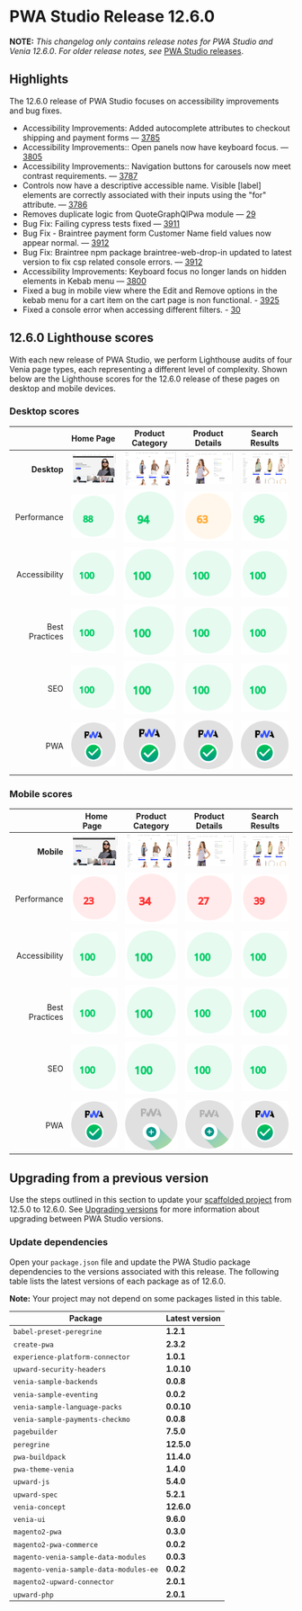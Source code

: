 # PWA Studio Release 12.6.0

**NOTE:**
_This changelog only contains release notes for PWA Studio and Venia 12.6.0_.
_For older release notes, see_ [PWA Studio releases][].

## Highlights

The 12.6.0 release of PWA Studio focuses on accessibility improvements and bug fixes.
  
-   Accessibility Improvements: Added autocomplete attributes to checkout shipping and payment forms — [3785][]  
-   Accessibility Improvements:: Open panels now have keyboard focus. — [3805][]   
-   Accessibility Improvements:: Navigation buttons for carousels now meet contrast requirements. — [3787][]  
-   Controls now have a descriptive accessible name. Visible \[label] elements are correctly associated with their inputs using the "for" attribute. — [3786][]  
-   Removes duplicate logic from QuoteGraphQlPwa module — [29][]  
-   Bug Fix: Failing cypress tests fixed — [3911][]  
-   Bug Fix - Braintree payment form Customer Name field values now appear normal. — [3912][]  
-   Bug Fix: Braintree npm package braintree-web-drop-in updated to latest version to fix csp related console errors. — [3912][]  
-   Accessibility Improvements: Keyboard focus no longer lands on hidden elements in Kebab menu — [3800][]   
-   Fixed a bug in mobile view where the Edit and Remove options in the kebab menu for a cart item on the cart page is non functional. - [3925][]
-   Fixed a console error when accessing different filters. - [30][]

## 12.6.0 Lighthouse scores

With each new release of PWA Studio, we perform Lighthouse audits of four Venia page types, each representing a different level of complexity. Shown below are the Lighthouse scores for the 12.6.0 release of these pages on desktop and mobile devices.

### Desktop scores

|               | Home Page | Product Category | Product Details | Search Results |
| ------------: | :---------------: | :---------------: | :---------------: | :---------------: |
| **Desktop** | ![](images/venia_page_home.png) | ![](images/venia_page_category.png) | ![](images/venia_page_details.png) | ![](images/venia_page_search.png) |
| Performance | ![](images/score_88.svg) | ![](images/score_94.svg) | ![](images/score_63.svg) | ![](images/score_96.svg) |
| Accessibility | ![](images/score_100.svg) | ![](images/score_100.svg) | ![](images/score_100.svg) | ![](images/score_100.svg) | ![](images/score_100.svg) |
| Best Practices | ![](images/score_100.svg) | ![](images/score_100.svg) | ![](images/score_100.svg) | ![](images/score_100.svg) | ![](images/score_100.svg) |
| SEO | ![](images/score_100.svg) | ![](images/score_100.svg) | ![](images/score_100.svg) | ![](images/score_100.svg) | ![](images/score_100.svg) |
| PWA | ![](images/pwa_perfect.svg) | ![](images/pwa_perfect.svg) | ![](images/pwa_perfect.svg) | ![](images/pwa_perfect.svg) | ![](images/pwa_perfect.svg) |

### Mobile scores

|               | &nbsp;&nbsp;Home Page&nbsp;&nbsp; | Product Category | Product Details | Search Results |
| ------------: | :---------------: | :---------------: | :---------------: | :---------------: |
| **Mobile** | ![](images/venia_page_home.png) | ![](images/venia_page_category.png) | ![](images/venia_page_details.png) | ![](images/venia_page_search.png) |
| Performance | ![](images/score_23.svg) | ![](images/score_34.svg) | ![](images/score_27.svg) | ![](images/score_39.svg) |
| Accessibility | ![](images/score_100.svg) | ![](images/score_100.svg) | ![](images/score_100.svg) | ![](images/score_100.svg) |
| Best Practices | ![](images/score_100.svg) | ![](images/score_100.svg) | ![](images/score_100.svg) | ![](images/score_100.svg) |
| SEO | ![](images/score_100.svg) | ![](images/score_100.svg) | ![](images/score_100.svg) | ![](images/score_100.svg) |
| PWA | ![](images/pwa_perfect.svg) | ![](images/pwa_imperfect.svg) | ![](images/pwa_imperfect.svg) | ![](images/pwa_perfect.svg) |

## Upgrading from a previous version

Use the steps outlined in this section to update your [scaffolded project][] from 12.5.0 to 12.6.0.
See [Upgrading versions][] for more information about upgrading between PWA Studio versions.

[scaffolded project]: https://developer.adobe.com/commerce/pwa-studio/tutorials/
[upgrading versions]: https://developer.adobe.com/commerce/pwa-studio/guides/upgrading-versions/

### Update dependencies

Open your `package.json` file and update the PWA Studio package dependencies to the versions associated with this release.
The following table lists the latest versions of each package as of 12.6.0.

**Note:**
Your project may not depend on some packages listed in this table.

| Package                             | Latest version |
|-------------------------------------|----------------|
| `babel-preset-peregrine`            | **1.2.1**      |
| `create-pwa`                        | **2.3.2**      |
| `experience-platform-connector`     | **1.0.1**      |
| `upward-security-headers`           | **1.0.10**     |
| `venia-sample-backends`             | **0.0.8**      |
| `venia-sample-eventing`             | **0.0.2**      |
| `venia-sample-language-packs`       | **0.0.10**     |
| `venia-sample-payments-checkmo`     | **0.0.8**      |
| `pagebuilder`                       | **7.5.0**      |
| `peregrine`                         | **12.5.0**     |
| `pwa-buildpack`                     | **11.4.0**     |
| `pwa-theme-venia`                   | **1.4.0**      |
| `upward-js`                         | **5.4.0**      |
| `upward-spec`                       | **5.2.1**      |
| `venia-concept`                     | **12.6.0**     |
| `venia-ui`                          | **9.6.0**      |
| `magento2-pwa`                      | **0.3.0**      |
| `magento2-pwa-commerce`             | **0.0.2**      |
| `magento-venia-sample-data-modules` | **0.0.3**      |
| `magento-venia-sample-data-modules-ee`| **0.0.2**    |
| `magento2-upward-connector`         | **2.0.1**      |
| `upward-php`                        | **2.0.1**      |

[3785]: https://github.com/magento/pwa-studio/pull/3785
[3805]: https://github.com/magento/pwa-studio/pull/3805
[3787]: https://github.com/magento/pwa-studio/pull/3787
[3786]: https://github.com/magento/pwa-studio/pull/3786
[29]: https://github.com/magento-commerce/magento2-pwa/pull/29
[3911]: https://github.com/magento/pwa-studio/pull/3911
[3912]: https://github.com/magento/pwa-studio/pull/3912
[3800]: https://github.com/magento/pwa-studio/pull/3800
[30]: https://github.com/magento-commerce/magento2-pwa/pull/30
[3925]: https://github.com/magento/pwa-studio/pull/3925

[PWA Studio releases]: https://github.com/magento/pwa-studio/releases
